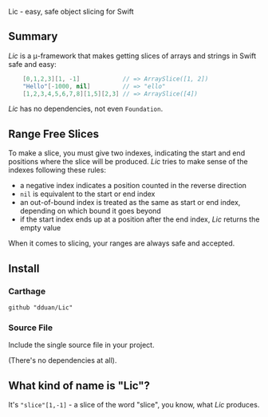 Lic - easy, safe object slicing for Swift


## Summary

*Lic* is a μ-framework that makes getting slices of arrays and strings in Swift safe and easy:

```swift
    [0,1,2,3][1, -1]            // => ArraySlice([1, 2])
    "Hello"[-1000, nil]         // => "ello"
    [1,2,3,4,5,6,7,8][1,5][2,3] // => ArraySlice([4])
```

*Lic* has no dependencies, not even `Foundation`.

## Range Free Slices

To make a slice, you must give two indexes, indicating the start and end positions where the slice will be produced.
*Lic* tries to make sense of the indexes following these rules:

*   a negative index indicates a position counted in the reverse direction
*   `nil` is equivalent to the start or end index
*   an out-of-bound index is treated as the same as start or end index, depending on which bound it goes beyond
*   if the start index ends up at a position after the end index, *Lic* returns the empty value

When it comes to slicing, your ranges are always safe and accepted.

## Install

### Carthage

    github "dduan/Lic"

### Source File
Include the single source file in your project.

(There's no dependencies at all).

## What kind of name is "Lic"?

It's `"slice"[1,-1]` - a slice of the word "slice", you know, what *Lic* produces.
